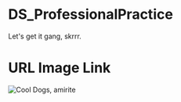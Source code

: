# DS_ProfessionalPractice

Let's get it gang, skrrr.


# URL Image Link

![Cool Dogs, amirite](https://static-bestcolleges.tosshub.com/2024/News/ByAPSToexWF9ceWmRGqhBozZpZdUavoDwKE3Kqcs.webp)
